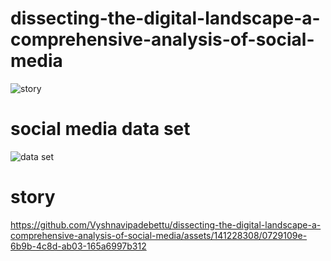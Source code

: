 # dissecting-the-digital-landscape-a-comprehensive-analysis-of-social-media
![story](https://github.com/Vyshnavipadebettu/dissecting-the-digital-landscape-a-comprehensive-analysis-of-social-media/assets/141228308/949380f4-ee68-4bd5-998e-b1b4661f02a8)
# social media data set
![data set](https://github.com/Vyshnavipadebettu/dissecting-the-digital-landscape-a-comprehensive-analysis-of-social-media/assets/141228308/7571075d-0d71-4867-8a7f-147706fc8139)
# story
https://github.com/Vyshnavipadebettu/dissecting-the-digital-landscape-a-comprehensive-analysis-of-social-media/assets/141228308/0729109e-6b9b-4c8d-ab03-165a6997b312
